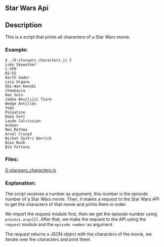 ## Star Wars Api

## Description
This is a script that prints all characters of a Star Wars movie.

### Example:
```node
$ ./0-starwars_characters.js 3
Luke Skywalker
C-3PO
R2-D2
Darth Vader
Leia Organa
Obi-Wan Kenobi
Chewbacca
Han Solo
Jabba Desilijic Tiure
Wedge Antilles
Yoda
Palpatine
Boba Fett
Lando Calrissian
Ackbar
Mon Mothma
Arvel Crynyd
Wicket Systri Warrick
Nien Nunb
Bib Fortuna
```

### Files:
[0-starwars_characters.js](0-starwars_characters.js)

### Explanation:
The script receives a number as argument, this number is the episode number of a Star Wars movie.
Then, it makes a request to the Star Wars API to get the characters of that movie and prints them in order.

We import the request module first, then we get the episode number using `process.argv[2]`.
After that, we make the request to the API using the `request` module and the `episode number` as argument.

The request returns a JSON object with the characters of the movie, we iterate over the characters and print them.